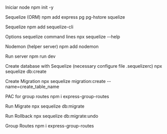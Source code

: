 Iniciar node
npm init -y

Sequelize (ORM)
npm add express pg pg-hstore squelize

Sequelize
npm add sequelize-cli

Options sequelize command lines
npx sequelize --help

Nodemon (helper server)
npm add nodemon

Run server
npm run dev

Create database with Sequelize (necessary configure file .sequelizerc)
npx sequelize db:create

Create Migration
npx sequelize migration:create --name=create_table_name

PAC for group routes
npm i express-group-routes

Run Migrate
npx sequelize db:migrate

Run Rollback
npx sequelize db:migrate:undo

Group Routes
npm i express-group-routes